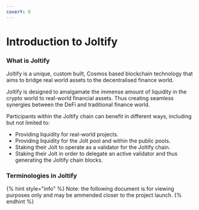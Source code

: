 ```yaml
---
coverY: 0
---
```


# Introduction to Joltify

### What is Joltify

Joltify is a unique, custom built, Cosmos based blockchain technology that aims to bridge real world assets to the decentralised finance world.

Joltify is designed to amalgamate the immense amount of liquidity in the crypto world to real-world financial assets. Thus creating seamless synergies between the DeFi and traditional finance world.

Participants within the Joltify chain can benefit in different ways, including but not limited to:

* Providing liquidity for real-world projects.
* Providing liquidity for the Jolt pool and within the public pools.
* Staking their Jolt to operate as a validator for the Joltify chain.
* Staking their Jolt in order to delegate an active validator and thus generating the Joltify chain blocks.

### Terminologies in Joltify

{% hint style="info" %}
Note: the following document is for viewing purposes only and may be ammended closer to the project launch.
{% endhint %}
